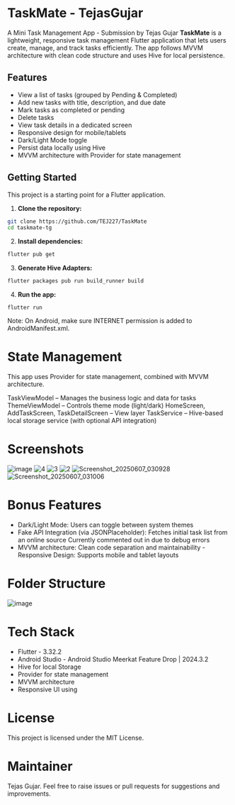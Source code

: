 # TaskMate - TejasGujar

A Mini Task Management App - Submission by Tejas Gujar
**TaskMate** is a lightweight, responsive task management Flutter application that lets users create, manage, and track tasks efficiently. The app follows MVVM architecture with clean code structure and uses Hive for local persistence.

## Features

- View a list of tasks (grouped by Pending & Completed)
- Add new tasks with title, description, and due date
- Mark tasks as completed or pending
- Delete tasks
- View task details in a dedicated screen
- Responsive design for mobile/tablets
- Dark/Light Mode toggle
- Persist data locally using Hive
- MVVM architecture with Provider for state management

## Getting Started

This project is a starting point for a Flutter application.

1. **Clone the repository:**

```bash
git clone https://github.com/TEJ227/TaskMate
cd taskmate-tg
```
2. **Install dependencies:**

```bash
flutter pub get
```

3. **Generate Hive Adapters:**

```bash
flutter packages pub run build_runner build
```

4. **Run the app:**
```
flutter run
```
Note: On Android, make sure INTERNET permission is added to AndroidManifest.xml.


# State Management

This app uses Provider for state management, combined with MVVM architecture.

  TaskViewModel – Manages the business logic and data for tasks
  ThemeViewModel – Controls theme mode (light/dark)
  HomeScreen, AddTaskScreen, TaskDetailScreen – View layer
  TaskService – Hive-based local storage service (with optional API integration)

# Screenshots

![image](https://github.com/user-attachments/assets/febf0d2e-ff94-4db7-b1cb-ddaf2754c2ac)
![4](https://github.com/user-attachments/assets/9f64d53f-22c0-46e5-87f4-51a18611d8bc)
![3](https://github.com/user-attachments/assets/fef1d04c-60ac-4200-87b4-7378f4ce5e8a)
![2](https://github.com/user-attachments/assets/571da18e-3259-4280-810a-aa8399604b8d)
![Screenshot_20250607_030928](https://github.com/user-attachments/assets/d0b7a6cb-91e6-42ae-b83d-a524e9fcd857)![Screenshot_20250607_031006](https://github.com/user-attachments/assets/aa3c50f6-0586-4b9c-b299-66b733b5ca9e)

# Bonus Features 

- Dark/Light Mode: Users can toggle between system themes
- Fake API Integration (via JSONPlaceholder):
    Fetches initial task list from an online source
    Currently commented out in due to debug errors
- MVVM architecture: Clean code separation and maintainability
-Responsive Design: Supports mobile and tablet layouts

# Folder Structure

![image](https://github.com/user-attachments/assets/e6b72da8-700c-4c54-8cff-bf6d3b7db79f)

# Tech Stack 
- Flutter -  3.32.2 
- Android Studio - Android Studio Meerkat Feature Drop | 2024.3.2
- Hive for local Storage
- Provider for state management
- MVVM architecture
- Responsive UI using

# License 
This project is licensed under the MIT License.

# Maintainer
Tejas Gujar. 
 Feel free to raise issues or pull requests for suggestions and improvements.
